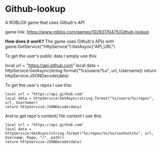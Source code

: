 # Github-lookup
A ROBLOX game that uses Github's API

game link: https://www.roblox.com/games/10283170475/Github-lookup

**How does it worK?**
The game uses Github's APIs with game:GetService("HttpService"):GetAsync("API_URL")

To get the user's public data I simply use this:

  local url = "https://api.github.com"
  local data = httpService:GetAsync(string.format("%s/users/%s", url, Username))
  return httpService:JSONDecode(data)

To get the user's repos I use this:

	local url = "https://api.github.com"
	local data = httpService:GetAsync(string.format("%s/users/%s/repos", url, Username))
	return httpService:JSONDecode(data)
  
And to get repo's content/ file content I use this:

	local url = "https://api.github.com"
	local data = httpService:GetAsync(string.format("%s/repos/%s/%s/contents%s", url, Username, Repo, "/"..path))
	return httpService:JSONDecode(data)
